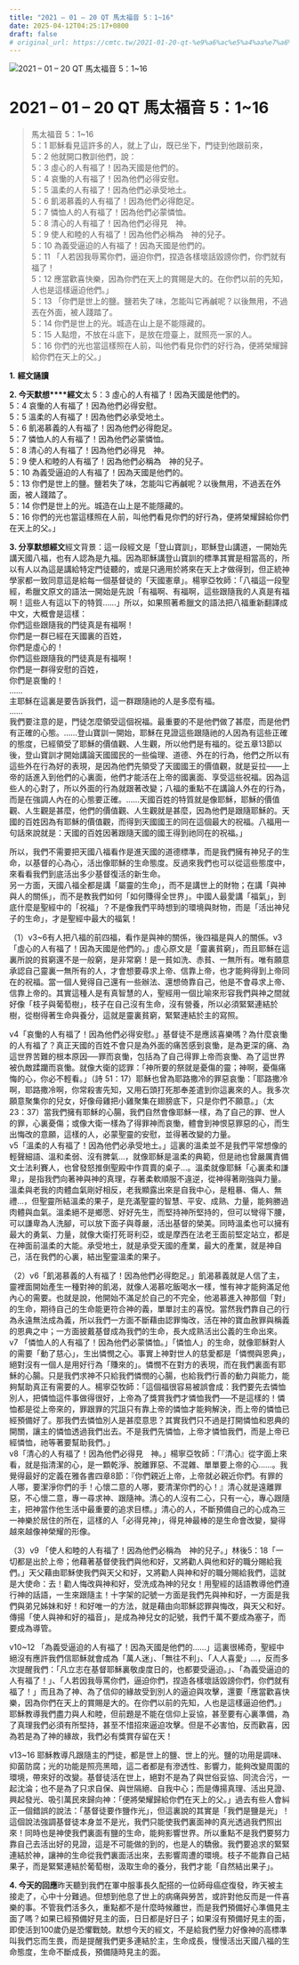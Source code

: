 ```yaml
---
title: "2021 – 01 – 20 QT 馬太福音 5：1~16"
date: 2025-04-12T04:25:17+0800
draft: false
# original_url: https://cmtc.tw/2021-01-20-qt-%e9%a6%ac%e5%a4%aa%e7%a6%8f%e9%9f%b3-5%ef%bc%9a116
---
```


![2021 – 01 – 20 QT 馬太福音 5：1\~16](/images/qt.jpg   "2021 – 01 – 20 QT 馬太福音 5：1\~16")

# 2021 – 01 – 20 QT 馬太福音 5：1\~16

> 馬太福音 5：1\~16  
> 5：1 耶穌看見這許多的人，就上了山，既已坐下，門徒到他跟前來，  
> 5：2 他就開口教訓他們，說：  
> 5：3 虛心的人有福了！因為天國是他們的。  
> 5：4 哀慟的人有福了！因為他們必得安慰。  
> 5：5 溫柔的人有福了！因為他們必承受地土。  
> 5：6 飢渴慕義的人有福了！因為他們必得飽足。  
> 5：7 憐恤人的人有福了！因為他們必蒙憐恤。  
> 5：8 清心的人有福了！因為他們必得見　神。  
> 5：9 使人和睦的人有福了！因為他們必稱為　神的兒子。  
> 5：10 為義受逼迫的人有福了！因為天國是他們的。  
> 5：11 「人若因我辱罵你們，逼迫你們，捏造各樣壞話毀謗你們，你們就有福了！  
> 5：12 應當歡喜快樂，因為你們在天上的賞賜是大的。在你們以前的先知，人也是這樣逼迫他們。」  
> 5：13 「你們是世上的鹽。鹽若失了味，怎能叫它再鹹呢？以後無用，不過丟在外面，被人踐踏了。  
> 5：14 你們是世上的光。城造在山上是不能隱藏的。  
> 5：15 人點燈，不放在斗底下，是放在燈臺上，就照亮一家的人。  
> 5：16 你們的光也當這樣照在人前，叫他們看見你們的好行為，便將榮耀歸給你們在天上的父。」

**1.** **經文誦讀**

**2. 今天默想****經文**太 5：3 虛心的人有福了！因為天國是他們的。  
5：4 哀慟的人有福了！因為他們必得安慰。  
5：5 溫柔的人有福了！因為他們必承受地土。  
5：6 飢渴慕義的人有福了！因為他們必得飽足。  
5：7 憐恤人的人有福了！因為他們必蒙憐恤。  
5：8 清心的人有福了！因為他們必得見　神。  
5：9 使人和睦的人有福了！因為他們必稱為　神的兒子。  
5：10 為義受逼迫的人有福了！因為天國是他們的。  
5：13 你們是世上的鹽。鹽若失了味，怎能叫它再鹹呢？以後無用，不過丟在外面，被人踐踏了。  
5：14 你們是世上的光。城造在山上是不能隱藏的。  
5：16 你們的光也當這樣照在人前，叫他們看見你們的好行為，便將榮耀歸給你們在天上的父。」

**3. 分享默想經文**經文背景：這一段經文是「登山寶訓」，耶穌登山講道，一開始先講天國八福，也有人認為是九福。因為耶穌講登山寶訓的標準其實是相當高的，所以有人以為這是講給特定門徒聽的，或是只適用於將來在天上才做得到，但正統神學家都一致同意這是給每一個基督徒的「天國憲章」。楊寧亞牧師：「八福這一段聖經，希臘文原文的語法一開始是先說「有福啊、有福啊，這些跟隨我的人真是有福啊！這些人有這以下的特質……」所以，如果照著希臘文的語法把八福重新翻譯成中文，大概會是這樣：  
你們這些跟隨我的門徒真是有福啊！  
你們是一群已經在天國裏的百姓，  
你們是虛心的！  
你們這些跟隨我的門徒真是有福啊！  
你們是一群得安慰的百姓，  
你們是哀慟的！  
……  
主耶穌在這裏是要告訴我們，這一群跟隨祂的人是多麼有福。  
……  
我們要注意的是，門徒怎麼領受這個祝福。最重要的不是他們做了甚麼，而是他們有正確的心態。……登山寶訓一開始，耶穌在見證這些跟隨祂的人因為有這些正確的態度，已經領受了耶穌的價值觀、人生觀，所以他們是有福的。從五章13節以後，登山寶訓才開始講論天國國民的一些倫理、道德、外在的行為，他們之所以有這些外在行為好的表現，是因為他們先領受了天國國王的價值觀，就是妥拉——上帝的話進入到他們的心裏面，他們才能活在上帝的國裏面、享受這些祝福。因為這些人的心對了，所以外面的行為就跟著改變；八福的重點不在講論人外在的行為，而是在強調人內在的心態要正確。……天國百姓的特質就是像耶穌，耶穌的價值觀、人生觀是甚麼，他們的價值觀、人生觀就是甚麼，因為他們是跟隨耶穌的。天國的百姓因為有耶穌的價值觀，而得到天國國王的同在這個最大的祝福。八福用一句話來說就是：天國的百姓因著跟隨天國的國王得到祂同在的祝福。」

所以，我們不需要把天國八福看作是進天國的道德標準，而是我們擁有神兒子的生命，以基督的心為心，活出像耶穌的生命態度。反過來我們也可以從這些態度中，來看看我們到底活出多少基督復活的新生命。  
另一方面，天國八福全都是講「屬靈的生命」，而不是講世上的財物；在講「與神與人的關係」，而不是教我們如何「如何賺得全世界」。中國人最愛講「福氣」，到底什麼是聖經中的「祝福」？不是像我們平時想到的環境與財物，而是「活出神兒子的生命」，才是聖經中最大的福氣！

（1）v3\~6有人把八福的前四福，看作是與神的關係，後四福是與人的關係。v3「虛心的人有福了！因為天國是他們的。」虛心原文是「靈裏貧窮」，而且耶穌在這裏所說的貧窮還不是一般窮，是非常窮！是一貧如洗、赤貧、一無所有。唯有願意承認自己靈裏一無所有的人，才會想要尋求上帝、信靠上帝，也才能夠得到上帝同在的祝福。當一個人覺得自己還有一些辦法、還想倚靠自己，他是不會尋求上帝、信靠上帝的。其實這種人是有真智慧的人，聖經用一個比喻來形容我們與神之間就好像「枝子與葡萄樹」，枝子在自己沒有生命，沒有營養，所以必須緊緊連結於樹，從樹得著生命與養分，這就是靈裏貧窮，緊緊連結於主的寫照。

v4「哀慟的人有福了！因為他們必得安慰。」基督徒不是應該喜樂嗎？為什麼哀慟的人有福了？真正天國的百姓不會只是為外面的痛苦感到哀慟，是為更深的痛、為這世界苦難的根本原因──罪而哀慟，包括為了自己得罪上帝而哀慟、為了這世界被仇敵蹂躪而哀慟。就像大衛的認罪：「神所要的祭就是憂傷的靈；神啊，憂傷痛悔的心，你必不輕看。」（詩 51：17）耶穌也曾為耶路撒冷的罪惡哀慟：「耶路撒冷啊，耶路撒冷啊，你常殺害先知，又用石頭打死那奉差遣到你這裏來的人。我多次願意聚集你的兒女，好像母雞把小雞聚集在翅膀底下，只是你們不願意。」（太23：37）當我們擁有耶穌的心腸，我們自然會像耶穌一樣，為了自己的罪、世人的罪，心裏憂傷；或像大衛一樣為了得罪神而哀慟，體會到神恨惡罪惡的心，而生出悔改的意願，這樣的人，必蒙聖靈的安慰，並得著改變的力量。  
v5「溫柔的人有福了！因為他們必承受地土。」這裏的溫柔並不是我們平常想像的輕聲細語、溫和柔弱、沒有脾氣…，就像耶穌是溫柔的典範，但是祂也曾嚴厲責備文士法利賽人，也曾發怒推倒聖殿中作買賣的桌子…。溫柔就像耶穌「心裏柔和謙卑」，是指我們向著神與神的真理，存著柔軟順服不違逆，從神得著剛強與力量。溫柔與老我的肉體血氣剛好相反，老我顯露出來是自我中心，是粗暴、傷人、無禮…，但聖靈所結溫柔的果子，是充滿聖靈的智慧、平安、成熟、力量，能夠勝過肉體與血氣。溫柔絕不是鄉愿、好好先生，而堅持神所堅持的，但可以彎得下腰，可以謙卑為人洗腳，可以放下面子與尊嚴，活出基督的榮美。同時溫柔也可以擁有最大的勇氣、力量，就像大衛打死哥利亞，或是摩西在法老王面前堅定站立，都是在神面前溫柔的大能。承受地土，就是承受天國的產業，最大的產業，就是神自己，活在我們的心裏，結出聖靈溫柔的果子。

（2）v6「飢渴慕義的人有福了！因為他們必得飽足。」飢渴慕義就是人信了主，靈裡面開始產生一種對神的飢渴，就像人渴慕吃飯喝水一樣，惟有神才能夠滿足他內心的需要。也就是說，他開始不滿足於自己的不完全，他渴慕進入神那個「對」的生命，期待自己的生命能更符合神的義，單單討主的喜悅。當然我們靠自己的行為永遠無法成為義，所以我們一方面不斷藉由認罪悔改，活在神的寶血赦罪與稱義的恩典之中；一方面披戴基督成為我們的生命，長大成熟活出公義的生命出來。  
v7 「憐恤人的人有福了！因為他們必蒙憐恤。」「憐恤人」的生命，就像耶穌對人的需要「動了慈心」，生出憐憫之心。事實上神對世人的慈愛都是「憐憫與恩典」，絕對沒有一個人是用好行為「賺來的」。憐憫不在對方的表現，而在我們裏面有耶穌的心腸。只是我們求神不只給我們憐憫的心腸，也給我們行善的動力與能力，能夠幫助真正有需要的人。楊寧亞牧師：「這個福很容易被誤會成：我們要先去憐恤別人，把憐恤這件事做得很好，上帝為了獎賞我們才憐恤我們──不是這樣的！憐恤都是從上帝來的，罪跟罪的咒詛只有靠上帝的憐恤才能夠解決，而上帝的憐恤已經預備好了。那我們去憐恤別人是甚麼意思？其實我們只不過是打開憐恤和恩典的開關，讓主的憐恤透過我們出去。不是我們先憐恤，上帝才憐恤我們，而是上帝已經憐恤，祂等著要幫助我們。」  
v8「清心的人有福了！因為他們必得見　神。」楊寧亞牧師：「『清心』從字面上來看，就是指清潔的心，是一顆乾淨、脫離罪惡、不混雜、單單要上帝的心……。我覺得最好的定義在雅各書四章8節：『你們親近上帝，上帝就必親近你們。有罪的人哪，要潔淨你們的手！心懷二意的人哪，要清潔你們的心！』清心就是遠離罪惡，不心懷二意，專一尋求神、跟隨神。清心的人沒有二心，只有一心，專心跟隨主，把神當作他生活中最重要的追求目標。」清心的人，不斷預備自己的心成為三一神樂於居住的所在，這樣的人「必得見神」，得見神最棒的是生命會改變，變得越來越像神榮耀的形像。

（3）v9 「使人和睦的人有福了！因為他們必稱為　神的兒子。」林後5：18「一切都是出於上帝；他藉著基督使我們與他和好，又將勸人與他和好的職分賜給我們。」天父藉由耶穌使我們與天父和好，又將勸人與神和好的職分賜給我們，這就是大使命：去！勸人悔改與神和好，受洗成為神的兒女！用聖經的話語教導他們遵行神的話語，一生來跟隨主！十字架的記號一方面是我們先與神和好，一方面是我們與弟兄姊妹和好！和好唯一的方法，就是藉由向耶穌認罪與悔改，與天父和好。傳揚「使人與神和好的福音」，是成為神兒女的記號，我們千萬不要成為塞子，而要成為導管。

v10\~12 「為義受逼迫的人有福了！因為天國是他們的……」這裏很稀奇，聖經中絕沒有應許我們信耶穌就會成為「萬人迷」、「無往不利」、「人人喜愛」…，反而多次提醒我們：「凡立志在基督耶穌裏敬虔度日的，也都要受逼迫。」、「為義受逼迫的人有福了！」、「人若因我辱罵你們，逼迫你們，捏造各樣壞話毀謗你們，你們就有福了！」而且為了神、為了信仰的緣故受到別人的逼迫與攻擊，還要「應當歡喜快樂，因為你們在天上的賞賜是大的。在你們以前的先知，人也是這樣逼迫他們。」耶穌教導我們盡力與人和睦，但前題是不能在信仰上妥協，甚至要有心裏準備，為了真理我們必須有所堅持，甚至不惜招來逼迫攻擊。但是不必害怕，反而歡喜，因為若是為了神的緣故，我們必有獎賞存留在天！

v13\~16 耶穌教導凡跟隨主的門徒，都是世上的鹽、世上的光。鹽的功用是調味、抑菌防腐；光的功能是照亮黑暗，這二者都是有滲透性、影響力，能夠改變周圍的環境，帶來好的改變。基督徒活在世上，絕對不是為了與世俗妥協、同流合污，一起沈淪；也不是為了只求自保、與世隔絕、自我中心；而是傳揚真理、活出見證、興起發光、吸引萬民來歸向神：「便將榮耀歸給你們在天上的父。」過去有些人會糾正一個錯誤的說法：「基督徒要作鹽作光」，但這裏說的其實是「我們是鹽是光」！這個說法強調基督徒本身並不是光，我們只能使我們裏面神的真光透過我們照出來！同時也是神使我們裏面有鹽的生命，能夠影響世界。所以重點不是我們要努力靠自己去活出好的見證，這是不可能做的到的，也是人的驕傲。我們要追求的緊緊連結於神，讓神的生命從我們裏面活出來，去影響周遭的環境。枝子不能靠自己結果子，而是緊緊連結於葡萄樹，汲取生命的養分，我們才能「自然結出果子」。

**4. 今天的回應**昨天聽到我們在軍中服事長久配搭的一位師母癌症復發，昨天被主接走了，心中十分難過。但想到他息了世上的病痛與勞苦，或許對他反而是一件喜樂的事。不管我們活多久，重點都不是什麼時候離世，而是我們預備好心準備見主面了嗎？如果已經預備好見主的面，日日都是好日子；如果沒有預備好見主的面，即使活到100歲仍是恐懼戰兢。默想今天的經文，不是給我們壓力好像神的高標準叫我們忘而生畏，而是提醒我們更多連結於主，生命成長，慢慢活出天國八福的生命態度，生命不斷成長，預備隨時見主的面。